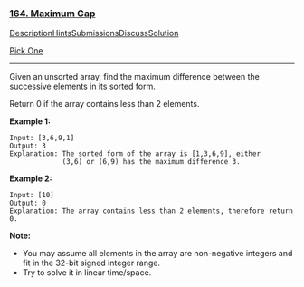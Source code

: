 ### [164. Maximum Gap](https://leetcode.com/problems/maximum-gap/description/)

[Description](https://leetcode.com/problems/maximum-gap/description/)[Hints](https://leetcode.com/problems/maximum-gap/hints/)[Submissions](https://leetcode.com/problems/maximum-gap/submissions/)[Discuss](https://leetcode.com/problems/maximum-gap/discuss/)[Solution](https://leetcode.com/problems/maximum-gap/solution/)



[Pick One](https://leetcode.com/problems/random-one-question/)

------

Given an unsorted array, find the maximum difference between the successive elements in its sorted form.

Return 0 if the array contains less than 2 elements.

**Example 1:**

```
Input: [3,6,9,1]
Output: 3
Explanation: The sorted form of the array is [1,3,6,9], either
             (3,6) or (6,9) has the maximum difference 3.
```

**Example 2:**

```
Input: [10]
Output: 0
Explanation: The array contains less than 2 elements, therefore return 0.
```

**Note:**

- You may assume all elements in the array are non-negative integers and fit in the 32-bit signed integer range.
- Try to solve it in linear time/space.